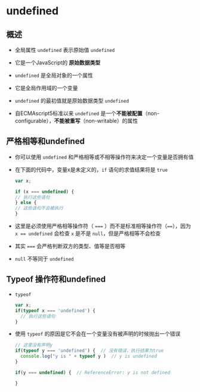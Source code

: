 # undefined

## 概述

+ 全局属性 `undefined` 表示原始值 `undefined`

+ 它是一个JavaScript的 **原始数据类型**

+ `undefined` 是全局对象的一个属性

+ 它是全局作用域的一个变量

+ `undefined` 的最初值就是原始数据类型 `undefined`

+ 自ECMAscript5标准以来 `undefined` 是一个**不能被配置**（non-configurable），**不能被重写**（non-writable）的属性

## 严格相等和undefined

+ 你可以使用 `undefined` 和严格相等或不相等操作符来决定一个变量是否拥有值

+ 在下面的代码中，变量x是未定义的，`if` 语句的求值结果将是 `true`

  ```js
  var x;

  if (x === undefined) {
  // 执行这些语句
  } else {
  // 这些语句不会被执行
  }
  ```

+ 这里是必须使用严格相等操作符（ `===` ）而不是标准相等操作符（`==`），因为 `x == undefined` 会检查 `x` 是不是 `null`，但是严格相等不会检查

+ 其实 `===` 会严格判断双方的类型、值等是否相等

+ `null` 不等同于 `undefined`

## Typeof 操作符和undefined

+ `typeof`

  ```js
  var x;
  if(typeof x === 'undefined') {
    // 执行这些语句
  }
  ```

+ 使用 `typeof` 的原因是它不会在一个变量没有被声明的时候抛出一个错误

  ```js
  // 这里没有声明y
  if(typeof y === 'undefined') {  // 没有错误，执行结果为true
    console.log("y is " + typeof y )  // y is undefined
  }

  if(y === undefined) {  // ReferenceError: y is not defined

  }
  ```
